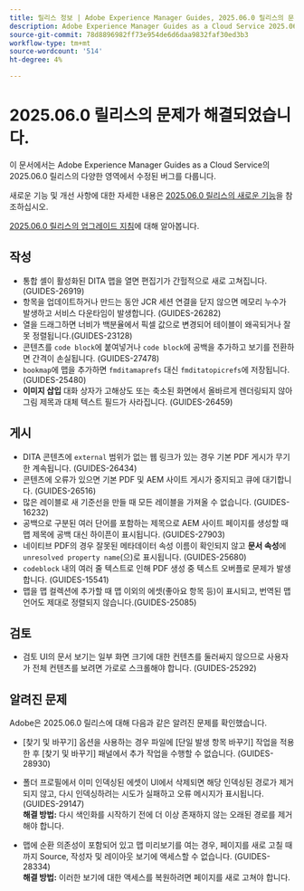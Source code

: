 ```yaml
---
title: 릴리스 정보 | Adobe Experience Manager Guides, 2025.06.0 릴리스의 문제가 해결되었습니다.
description: Adobe Experience Manager Guides as a Cloud Service 2025.06.0 릴리스의 버그 수정에 대해 알아봅니다.
source-git-commit: 78d8896982ff73e954de6d6daa9832faf30ed3b3
workflow-type: tm+mt
source-wordcount: '514'
ht-degree: 4%

---
```


# 2025.06.0 릴리스의 문제가 해결되었습니다.

이 문서에서는 Adobe Experience Manager Guides as a Cloud Service의 2025.06.0 릴리스의 다양한 영역에서 수정된 버그를 다룹니다.

새로운 기능 및 개선 사항에 대한 자세한 내용은 [2025.06.0 릴리스의 새로운 기능](whats-new-2025-06-0.md)을 참조하십시오.

[2025.06.0 릴리스의 업그레이드 지침](upgrade-instructions-2025-06-0.md)에 대해 알아봅니다.

## 작성

- 통합 셸이 활성화된 DITA 맵을 열면 편집기가 간헐적으로 새로 고쳐집니다. (GUIDES-26919)
- 항목을 업데이트하거나 만드는 동안 JCR 세션 연결을 닫지 않으면 메모리 누수가 발생하고 서비스 다운타임이 발생합니다. (GUIDES-26282)
- 열을 드래그하면 너비가 백분율에서 픽셀 값으로 변경되어 테이블이 왜곡되거나 잘못 정렬됩니다.(GUIDES-23128)
- 콘텐츠를 `code block`에 붙여넣거나 `code block`에 공백을 추가하고 보기를 전환하면 간격이 손실됩니다. (GUIDES-27478)
- `bookmap`에 맵을 추가하면 `fmditamaprefs` 대신 `fmditatopicrefs`에 저장됩니다. (GUIDES-25480)
- **이미지 삽입** 대화 상자가 고해상도 또는 축소된 화면에서 올바르게 렌더링되지 않아 그림 제목과 대체 텍스트 필드가 사라집니다. (GUIDES-26459)


## 게시

- DITA 콘텐츠에 `external` 범위가 없는 웹 링크가 있는 경우 기본 PDF 게시가 무기한 계속됩니다. (GUIDES-26434)
- 콘텐츠에 오류가 있으면 기본 PDF 및 AEM 사이트 게시가 중지되고 큐에 대기합니다. (GUIDES-26516)
- 많은 레이블로 새 기준선을 만들 때 모든 레이블을 가져올 수 없습니다. (GUIDES-16232)
- 공백으로 구분된 여러 단어를 포함하는 제목으로 AEM 사이트 페이지를 생성할 때 맵 제목에 공백 대신 하이픈이 표시됩니다. (GUIDES-27903)
- 네이티브 PDF의 경우 잘못된 메타데이터 속성 이름이 확인되지 않고 **문서 속성**&#x200B;에 `unresolved property name`(으)로 표시됩니다. (GUIDES-25680)
- `codeblock` 내의 여러 줄 텍스트로 인해 PDF 생성 중 텍스트 오버플로 문제가 발생합니다. (GUIDES-15541)
- 맵을 맵 컬렉션에 추가할 때 맵 이외의 에셋(좋아요 항목 등)이 표시되고, 번역된 맵 언어도 제대로 정렬되지 않습니다.(GUIDES-25085)


## 검토

- 검토 UI의 문서 보기는 일부 화면 크기에 대한 컨텐츠를 둘러싸지 않으므로 사용자가 전체 컨텐츠를 보려면 가로로 스크롤해야 합니다. (GUIDES-25292)


## 알려진 문제

Adobe은 2025.06.0 릴리스에 대해 다음과 같은 알려진 문제를 확인했습니다.

- [찾기 및 바꾸기] 옵션을 사용하는 경우 파일에 [단일 발생 항목 바꾸기] 작업을 적용한 후 [찾기 및 바꾸기] 패널에서 추가 작업을 수행할 수 없습니다. (GUIDES-28930)

- 폴더 프로필에서 이미 인덱싱된 에셋이 UI에서 삭제되면 해당 인덱싱된 경로가 제거되지 않고, 다시 인덱싱하려는 시도가 실패하고 오류 메시지가 표시됩니다. (GUIDES-29147) <br>**해결 방법:** 다시 색인화를 시작하기 전에 더 이상 존재하지 않는 오래된 경로를 제거해야 합니다.

- 맵에 순환 의존성이 포함되어 있고 맵 미리보기를 여는 경우, 페이지를 새로 고칠 때까지 Source, 작성자 및 레이아웃 보기에 액세스할 수 없습니다. (GUIDES-28334) <br>**해결 방법:** 이러한 보기에 대한 액세스를 복원하려면 페이지를 새로 고쳐야 합니다.
